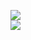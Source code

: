 [![](https://img.shields.io/badge/Made%20With-Github%20Spray-lightgrey.svg?style=for-the-badge&logo=github)](https://github.com/Annihil/github-spray#6617)  
[![](https://i.imgur.com/2DrTn0Z.gif)](https://github.com/Annihil/github-spray)